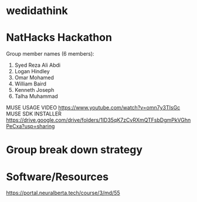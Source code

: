 # wedidathink

# NatHacks Hackathon

Group member names (6 members):
1. Syed Reza Ali Abdi
2. Logan Hindley
3. Omar Mohamed
4. William Baird
5. Kenneth Joseph 
6. Talha Muhammad

MUSE USAGE VIDEO https://www.youtube.com/watch?v=omn7y3TIsGc
MUSE SDK INSTALLER https://drive.google.com/drive/folders/1ID35qK7zCvRXmQTFsbDgmPkVGhnPeCxa?usp=sharing

# Group break down strategy



# Software/Resources
https://portal.neuralberta.tech/course/3/md/55
